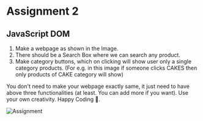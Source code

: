 # Assignment 2

## JavaScript DOM

1. Make a webpage as shown in the Image.
2. There should be a Search Box where we can search any product.
3. Make category buttons, which on clicking will show user only a single category products. (For e.g. in this image if someone clicks CAKES then only products of CAKE category will show)


You don't need to make your webpage exactly same, it just need to have above three functionalities (at least. You can add more if you want). Use your own creativity. Happy Coding 🎈.
<!-- 
![Assignment Image](https://github.com/Akash280999/ReactJs_CipherSchools/blob/master/Assignments/Assignment2/Assignment.PNG) -->
![Assignment](https://user-images.githubusercontent.com/42477627/90358735-8a56e480-e074-11ea-88b1-fb569f43e6df.PNG)
